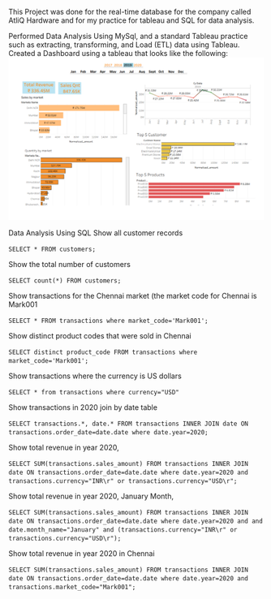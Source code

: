 This Project was done for the real-time database for the company called AtliQ Hardware and for my practice for tableau and SQL for data analysis.  

Performed Data Analysis Using MySql, and a standard Tableau practice such as extracting, transforming, and Load (ETL) data using Tableau. 
Created a Dashboard using a tableau that looks like the following: 
![image](https://github.com/Yash-Adhiya/Sales_Analysis_Tableau_MySQL/blob/main/dashboard.png)



Data Analysis Using SQL
Show all customer records

```SELECT * FROM customers;```

Show the total number of customers

```SELECT count(*) FROM customers;```

Show transactions for the Chennai market (the market code for Chennai is Mark001

```SELECT * FROM transactions where market_code='Mark001';```

Show distinct product codes that were sold in Chennai

```SELECT distinct product_code FROM transactions where market_code='Mark001';```

Show transactions where the currency is US dollars

```SELECT * from transactions where currency="USD"```

Show transactions in 2020 join by date table

```SELECT transactions.*, date.* FROM transactions INNER JOIN date ON transactions.order_date=date.date where date.year=2020;```

Show total revenue in year 2020,

```SELECT SUM(transactions.sales_amount) FROM transactions INNER JOIN date ON transactions.order_date=date.date where date.year=2020 and transactions.currency="INR\r" or transactions.currency="USD\r";```

Show total revenue in year 2020, January Month,

```SELECT SUM(transactions.sales_amount) FROM transactions INNER JOIN date ON transactions.order_date=date.date where date.year=2020 and and date.month_name="January" and (transactions.currency="INR\r" or transactions.currency="USD\r");```

Show total revenue in year 2020 in Chennai

```SELECT SUM(transactions.sales_amount) FROM transactions INNER JOIN date ON transactions.order_date=date.date where date.year=2020 and transactions.market_code="Mark001";```
